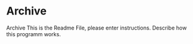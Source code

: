 # Archive
Archive
This is the Readme File, please enter instructions.
Describe how this programm works.
